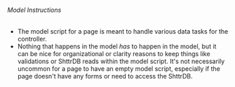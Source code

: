 ###### Model Instructions

- The model script for a page is meant to handle various data tasks for the controller.
- Nothing that happens in the model _has_ to happen in the model, but it can be nice for organizational or clarity reasons to keep things like validations or ShttrDB reads within the model script. It's not necessarily uncommon for a page to have an empty model script, especially if the page doesn't have any forms or need to access the ShttrDB.
